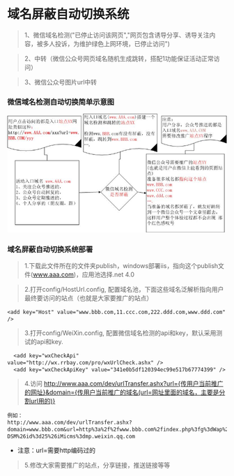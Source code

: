 ﻿# 域名屏蔽自动切换系统

> 1、微信域名检测("已停止访问该网页","网页包含诱导分享、诱导关注内容，被多人投诉，为维护绿色上网环境，已停止访问")

> 2、中转（微信公众号网页域名随机生成跳转，搭配1功能保证活动正常访问）

> 3、微信公众号图片url中转

### 微信域名检测自动切换简单示意图

![微信公众号活动网址自动切换方案](微信公众号活动网址自动切换方案.jpg)

### 域名屏蔽自动切换系统部署

> 1.下载此文件所在的文件夹publish，windows部署iis，指向这个publish文件(www.aaa.com)，应用池选择.net 4.0

> 2.打开config/HostUrl.config, 配置域名池，下面这些域名泛解析指向用户最终要访问的站点（也就是大家要推广的站点）
```
<add key="Host" value="www.bbb.com,11.ccc.com,222.ddd.com,www.ddd.com" />
```
  
> 3.打开config/WeiXin.config, 配置微信域名检测的api和key，默认采用测试的api和key.
```
  <add key="wxCheckApi" value="http://wx.rrbay.com/pro/wxUrlCheck.ashx" />
  <add key="wxCheckApiKey" value="341e0b5df120394ec99e517b67774399" />
```

> 4.访问 http://www.aaa.com/dev/urlTransfer.ashx?url={传用户当前推广的网址}&domain={传用户当前推广的域名(url=网址里面的域名，主要是分割url用的)}
```
例如：
http://www.aaa.com/dev/urlTransfer.ashx?domain=www.bbb.com&url=http%3a%2f%2fwww.bbb.com%2findex.php%3fg%3dWap%26m%3dVote%26a%3dindex%26token%3duDSrEHNs9CFGcTSC%26wecha_id%3docMqvwRjzPH9eseHRc_Z9nlP-DSM%26id%3d25%26iMicms%3dmp.weixin.qq.com
```
- 注意：url=需要http编码过的

> 5.修改大家需要推广的站点，分享链接，推送链接等等

